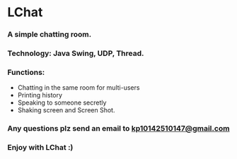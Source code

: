 # LChat
### A simple chatting room.
### Technology: Java Swing, UDP, Thread.
### Functions:
+ Chatting in the same room for multi-users
+ Printing history
+ Speaking to someone secretly
+ Shaking screen and Screen Shot.

### Any questions plz send an email to kp10142510147@gmail.com
### Enjoy with LChat :) 
